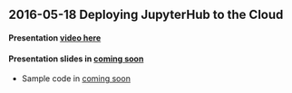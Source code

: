 ## 2016-05-18 Deploying JupyterHub to the Cloud
#### Presentation [video here](https://media.ed.ac.uk/media/%5BEDINA+Labs%5D+Deploying+JupyterHub+to+the+Cloud/1_hdxft1li/43346881)
#### Presentation slides in [coming soon]()
* Sample code in [coming soon]()
